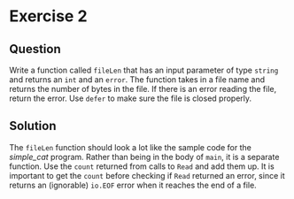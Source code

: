 # Exercise 2

## Question
Write a function called `fileLen` that has an input parameter of type `string` and returns an `int` and an `error`. 
The function takes in a file name and returns the number of bytes in the file. If there is an error reading the file, 
return the error. Use `defer` to make sure the file is closed properly.

## Solution
The `fileLen` function should look a lot like the sample code for the _simple_cat_ program. Rather than being in the
body of `main`, it is a separate function. Use the `count` returned from calls to `Read` and add them up. It is
important to get the `count` before checking if `Read` returned an error, since it returns an (ignorable) `io.EOF` 
error when it reaches the end of a file. 